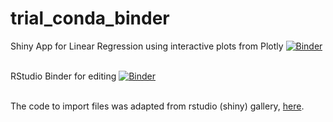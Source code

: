 # trial_conda_binder
Shiny App for Linear Regression using interactive plots from Plotly
[![Binder](https://mybinder.org/badge_logo.svg)](http://mybinder.org/v2/gh/Motilal-Uttarkabat/trial_conda_binder/shiny?urlpath=shiny/app/)
<br><br>   

RStudio Binder for editing
[![Binder](https://mybinder.org/badge_logo.svg)](http://mybinder.org/v2/gh/Motilal-Uttarkabat/trial_conda_binder/shiny?urlpath=rstudio/)
<br><br>

The code to import files was adapted from rstudio (shiny) gallery, [here](https://shiny.rstudio.com/gallery/file-upload.html).
